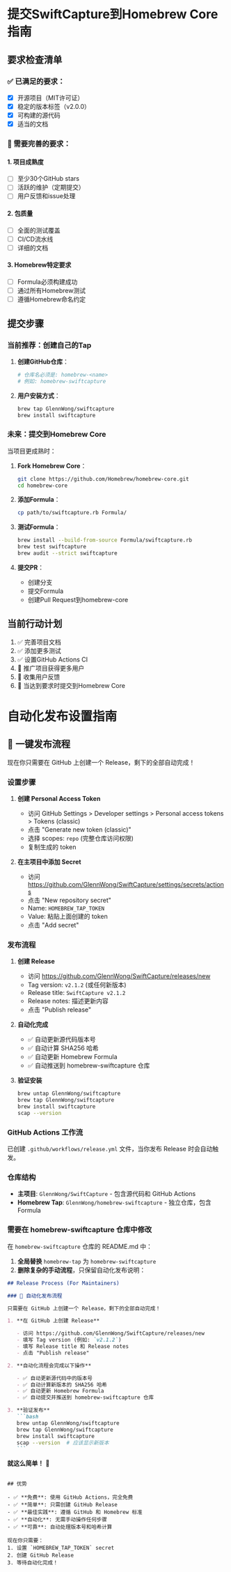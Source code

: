 # 提交SwiftCapture到Homebrew Core指南

## 要求检查清单

### ✅ 已满足的要求：
- [x] 开源项目（MIT许可证）
- [x] 稳定的版本标签（v2.0.0）
- [x] 可构建的源代码
- [x] 适当的文档

### 🔄 需要完善的要求：

#### 1. 项目成熟度
- [ ] 至少30个GitHub stars
- [ ] 活跃的维护（定期提交）
- [ ] 用户反馈和issue处理

#### 2. 包质量
- [ ] 全面的测试覆盖
- [ ] CI/CD流水线
- [ ] 详细的文档

#### 3. Homebrew特定要求
- [ ] Formula必须构建成功
- [ ] 通过所有Homebrew测试
- [ ] 遵循Homebrew命名约定

## 提交步骤

### 当前推荐：创建自己的Tap

1. **创建GitHub仓库**：
   ```bash
   # 仓库名必须是: homebrew-<name>
   # 例如: homebrew-swiftcapture
   ```

2. **用户安装方式**：
   ```bash
   brew tap GlennWong/swiftcapture
   brew install swiftcapture
   ```

### 未来：提交到Homebrew Core

当项目更成熟时：

1. **Fork Homebrew Core**：
   ```bash
   git clone https://github.com/Homebrew/homebrew-core.git
   cd homebrew-core
   ```

2. **添加Formula**：
   ```bash
   cp path/to/swiftcapture.rb Formula/
   ```

3. **测试Formula**：
   ```bash
   brew install --build-from-source Formula/swiftcapture.rb
   brew test swiftcapture
   brew audit --strict swiftcapture
   ```

4. **提交PR**：
   - 创建分支
   - 提交Formula
   - 创建Pull Request到homebrew-core

## 当前行动计划

1. ✅ 完善项目文档
2. ✅ 添加更多测试
3. ✅ 设置GitHub Actions CI
4. 🔄 推广项目获得更多用户
5. 🔄 收集用户反馈
6. 🔄 当达到要求时提交到Homebrew Core

# 自动化发布设置指南

## 🚀 一键发布流程

现在你只需要在 GitHub 上创建一个 Release，剩下的全部自动完成！

### 设置步骤

1. **创建 Personal Access Token**

   - 访问 GitHub Settings > Developer settings > Personal access tokens > Tokens (classic)
   - 点击 "Generate new token (classic)"
   - 选择 scopes: `repo` (完整仓库访问权限)
   - 复制生成的 token

2. **在主项目中添加 Secret**
   - 访问 https://github.com/GlennWong/SwiftCapture/settings/secrets/actions
   - 点击 "New repository secret"
   - Name: `HOMEBREW_TAP_TOKEN`
   - Value: 粘贴上面创建的 token
   - 点击 "Add secret"

### 发布流程

1. **创建 Release**

   - 访问 https://github.com/GlennWong/SwiftCapture/releases/new
   - Tag version: `v2.1.2` (或任何新版本)
   - Release title: `SwiftCapture v2.1.2`
   - Release notes: 描述更新内容
   - 点击 "Publish release"

2. **自动化完成**

   - ✅ 自动更新源代码版本号
   - ✅ 自动计算 SHA256 哈希
   - ✅ 自动更新 Homebrew Formula
   - ✅ 自动推送到 homebrew-swiftcapture 仓库

3. **验证安装**
   ```bash
   brew untap GlennWong/swiftcapture
   brew tap GlennWong/swiftcapture
   brew install swiftcapture
   scap --version
   ```

### GitHub Actions 工作流

已创建 `.github/workflows/release.yml` 文件，当你发布 Release 时会自动触发。

### 仓库结构

- **主项目**: `GlennWong/SwiftCapture` - 包含源代码和 GitHub Actions
- **Homebrew Tap**: `GlennWong/homebrew-swiftcapture` - 独立仓库，包含 Formula

### 需要在 homebrew-swiftcapture 仓库中修改

在 `homebrew-swiftcapture` 仓库的 README.md 中：

1. **全局替换** `homebrew-tap` 为 `homebrew-swiftcapture`
2. **删除复杂的手动流程**，只保留自动化发布说明：

````markdown
## Release Process (For Maintainers)

### 🚀 自动化发布流程

只需要在 GitHub 上创建一个 Release，剩下的全部自动完成！

1. **在 GitHub 上创建 Release**

   - 访问 https://github.com/GlennWong/SwiftCapture/releases/new
   - 填写 Tag version (例如: `v2.1.2`)
   - 填写 Release title 和 Release notes
   - 点击 "Publish release"

2. **自动化流程会完成以下操作**

   - ✅ 自动更新源代码中的版本号
   - ✅ 自动计算新版本的 SHA256 哈希
   - ✅ 自动更新 Homebrew Formula
   - ✅ 自动提交并推送到 homebrew-swiftcapture 仓库

3. **验证发布**
   ```bash
   brew untap GlennWong/swiftcapture
   brew tap GlennWong/swiftcapture
   brew install swiftcapture
   scap --version  # 应该显示新版本
   ```
````

**就这么简单！** 🎉

```

## 优势

- ✅ **免费**: 使用 GitHub Actions，完全免费
- ✅ **简单**: 只需创建 GitHub Release
- ✅ **最佳实践**: 遵循 GitHub 和 Homebrew 标准
- ✅ **自动化**: 无需手动操作任何步骤
- ✅ **可靠**: 自动处理版本号和哈希计算

现在你只需要：
1. 设置 `HOMEBREW_TAP_TOKEN` secret
2. 创建 GitHub Release
3. 等待自动化完成！
```
